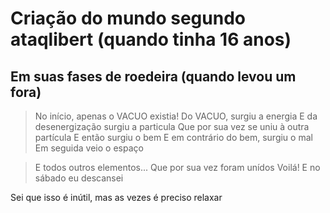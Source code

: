 Criação do mundo segundo ataqlibert (quando tinha 16 anos)
==========================================================

Em suas fases de roedeira (quando levou um fora)
------------------------------------------------

> No início, apenas o VACUO existia!
> Do VACUO, surgiu a energia
> E da desenergização surgiu a particula
> Que por sua vez se uniu à outra partícula
> E então surgiu o bem
> E em contrário do bem, surgiu o mal
> Em seguida veio o espaço

> E todos outros elementos...
> Que por sua vez foram unídos
> Voilá!
> E no sábado eu descansei

Sei que isso é inútil, mas as vezes é preciso relaxar 

